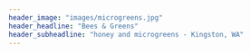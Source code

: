 ```yaml
---
header_image: "images/microgreens.jpg"
header_headline: "Bees & Greens"
header_subheadline: "honey and microgreens - Kingston, WA"
---
```

